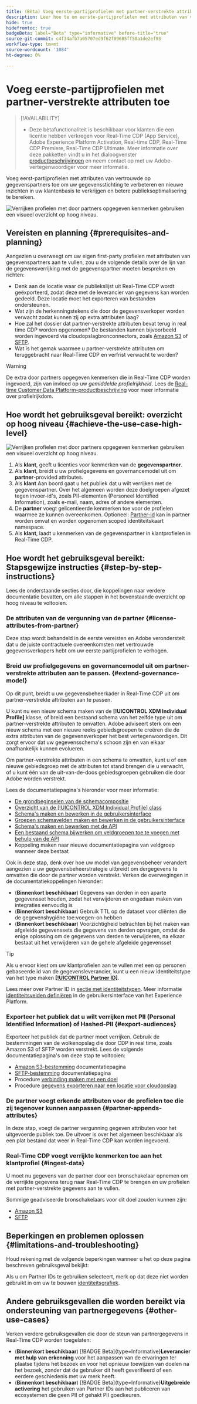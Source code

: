 ```yaml
---
title: (Bèta) Voeg eerste-partijprofielen met partner-verstrekte attributen toe
description: Leer hoe te om eerste-partijprofielen met attributen van vertrouwde op gegevenspartners aan te vullen om uw gegevensstichting te verbeteren, nieuwe inzichten in uw klantenbasis, en betere publieksoptimalisering te verkrijgen
hide: true
hidefromtoc: true
badgeBeta: label="Beta" type="informative" before-title="true"
source-git-commit: c4f34afb7a05707ed9f62f09685ff50a1de2ef93
workflow-type: tm+mt
source-wordcount: '1084'
ht-degree: 0%

---
```


# Voeg eerste-partijprofielen met partner-verstrekte attributen toe

>[!AVAILABILITY]
>
>* Deze bètafunctionaliteit is beschikbaar voor klanten die een licentie hebben verkregen voor Real-Time CDP (App Service), Adobe Experience Platform Activation, Real-time CDP, Real-Time CDP Premiere, Real-Time CDP Ultimate. Meer informatie over deze pakketten vindt u in het dialoogvenster [productbeschrijvingen](https://helpx.adobe.com/legal/product-descriptions.html) en neem contact op met uw Adobe-vertegenwoordiger voor meer informatie.

Voeg eerst-partijprofielen met attributen van vertrouwde op gegevenspartners toe om uw gegevensstichting te verbeteren en nieuwe inzichten in uw klantenbasis te verkrijgen en betere publieksoptimalisering te bereiken.

![Verrijken profielen met door partners opgegeven kenmerken gebruiken een visueel overzicht op hoog niveau.](/help/rtcdp/assets/partner-data/enrichment-use-case-overview.png)

## Vereisten en planning {#prerequisites-and-planning}

Aangezien u overweegt om uw eigen first-party profielen met attributen van gegevenspartners aan te vullen, zou u de volgende details over de lijn van de gegevensverrijking met de gegevenspartner moeten bespreken en richten:

* Denk aan de locatie waar de publiekslijst uit Real-Time CDP wordt geëxporteerd, zodat deze met de leverancier van gegevens kan worden gedeeld. Deze locatie moet het exporteren van bestanden ondersteunen.
* Wat zijn de herkenningstekens die door de gegevensverkoper worden verwacht zodat kunnen zij op extra attributen laag?
* Hoe zal het dossier dat partner-verstrekte attributen bevat terug in real time CDP worden opgenomen? De bestanden kunnen bijvoorbeeld worden ingevoerd via cloudopslagbronconnectors, zoals [Amazon S3](/help/sources/connectors/cloud-storage/s3.md) of [SFTP](/help/sources/connectors/cloud-storage/sftp.md).
* Wat is het gemak waarmee u partner-verstrekte attributen om teruggebracht naar Real-Time CDP en verfrist verwacht te worden?

>[!WARNING]
>
>De extra door partners opgegeven kenmerken die in Real-Time CDP worden ingevoerd, zijn van invloed op uw *gemiddelde profielrijkheid*. Lees de [Real-time Customer Data Platform-productbeschrijving](https://helpx.adobe.com/legal/product-descriptions/real-time-customer-data-platform.html) voor meer informatie over profielrijkdom.

## Hoe wordt het gebruiksgeval bereikt: overzicht op hoog niveau {#achieve-the-use-case-high-level}

![Verrijken profielen met door partners opgegeven kenmerken gebruiken een visueel overzicht op hoog niveau.](/help/rtcdp/assets/partner-data/enrichment-use-case-steps.png)

1. Als **klant**, geeft u licenties voor kenmerken van de **gegevenspartner**.
2. Als **klant**, breidt u uw profielgegevens en governancemodel uit om **partner**-provided attributes.
3. Als **klant** Aan boord gaat u het publiek dat u wilt verrijken met de gegevenspartner. Over het algemeen worden deze doelgroepen afgezet tegen invoer-id&#39;s, zoals PII-elementen (Personeel Identified Information), zoals e-mail, naam, adres of andere elementen.
4. De **partner** voegt gelicentieerde kenmerken toe voor de profielen waarmee ze kunnen overeenkomen. Optioneel: [Partner-id](/help/identity-service/namespaces.md) kan in partner worden omvat en worden opgenomen scoped identiteitskaart namespace.
5. Als **klant**, laadt u kenmerken van de gegevenspartner in klantprofielen in Real-Time CDP.

## Hoe wordt het gebruiksgeval bereikt: Stapsgewijze instructies {#step-by-step-instructions}

Lees de onderstaande secties door, die koppelingen naar verdere documentatie bevatten, om alle stappen in het bovenstaande overzicht op hoog niveau te voltooien.

### De attributen van de vergunning van de partner {#license-attributes-from-partner}

Deze stap wordt behandeld in de eerste vereisten en Adobe veronderstelt dat u de juiste contractuele overeenkomsten met vertrouwde gegevensverkopers hebt om uw eerste partijprofielen te verhogen.

### Breid uw profielgegevens en governancemodel uit om partner-verstrekte attributen aan te passen. {#extend-governance-model}

Op dit punt, breidt u uw gegevensbeheerkader in Real-Time CDP uit om partner-verstrekte attributen aan te passen.

U kunt nu een nieuw schema maken van de **[!UICONTROL XDM Individual Profile]** klasse, of breid een bestaand schema van het zelfde type uit om partner-verstrekte attributen te omvatten. Adobe adviseert sterk om een nieuw schema met een nieuwe reeks gebiedsgroepen te creëren die de extra attributen van de gegevensverkoper het best vertegenwoordigen. Dit zorgt ervoor dat uw gegevensschema&#39;s schoon zijn en van elkaar onafhankelijk kunnen evolueren.

Om partner-verstrekte attributen in een schema te omvatten, kunt u of een nieuwe gebiedsgroep met de attributen tot stand brengen die u verwacht, of u kunt één van de uit-van-de-doos gebiedsgroepen gebruiken die door Adobe worden verstrekt.

Lees de documentatiepagina&#39;s hieronder voor meer informatie:

* [De grondbeginselen van de schemacompositie](/help/xdm/schema/composition.md)
* [Overzicht van de [!UICONTROL XDM Individual Profile] class](/help/xdm/classes/individual-profile.md)
* [Schema&#39;s maken en bewerken in de gebruikersinterface](/help/xdm/ui/resources/schemas.md)
* [Groepen schemavelden maken en bewerken in de gebruikersinterface](/help/xdm/ui/resources/field-groups.md)
* [Schema&#39;s maken en bewerken met de API](/help/xdm/api/schemas.md#create)
* [Een bestaand schema bijwerken om veldgroepen toe te voegen met behulp van de API](/help/xdm/api/schemas.md#patch)
* Koppeling maken naar nieuwe documentatiepagina van veldgroep wanneer deze bestaat

Ook in deze stap, denk over hoe uw model van gegevensbeheer verandert aangezien u uw gegevensbeheerstrategie uitbreidt om dergegevens te omvatten die door de partner worden verstrekt. Verken de overwegingen in de documentatiekoppelingen hieronder:

* (**Binnenkort beschikbaar**) Gegevens van derden in een aparte gegevensset houden, zodat het verwijderen en ongedaan maken van integraties eenvoudig is
* (**Binnenkort beschikbaar**) Gebruik TTL op de dataset voor cliënten die de gegevenshygiëne toe:voegen-on hebben
* (**Binnenkort beschikbaar**) Voorzichtigheid betrachten bij het maken van afgeleide gegevenssets die gegevens van derden opvragen, omdat de enige oplossing om de gegevens van derden te verwijderen, na elkaar bestaat uit het verwijderen van de gehele afgeleide gegevensset

>[!TIP]
>
>Als u ervoor kiest om uw klantprofielen aan te vullen met een op personen gebaseerde id van de gegevensleverancier, kunt u een nieuw identiteitstype van het type maken **[[!UICONTROL Partner ID]](/help/identity-service/namespaces.md)**.
>
>Lees meer over Partner ID in [sectie met identiteitstypen](/help/identity-service/namespaces.md).
> Meer informatie [identiteitsvelden definiëren](/help/xdm/ui/fields/identity.md) in de gebruikersinterface van het Experience Platform.


### Exporteer het publiek dat u wilt verrijken met PII (Personal Identified Information) of Hashed-PII {#export-audiences}

Exporteer het publiek dat de partner moet verrijken. Gebruik de bestemmingen van de wolkenopslag die door CDP in real time, zoals Amazon S3 of SFTP worden verstrekt. Lees de volgende documentatiepagina&#39;s om deze stap te voltooien:

* [Amazon S3-bestemming](/help/destinations/catalog/cloud-storage/amazon-s3.md) documentatiepagina
* [SFTP-bestemming](/help/destinations/catalog/cloud-storage/sftp.md) documentatiepagina
* Procedure [verbinding maken met een doel](/help/destinations/ui/connect-destination.md)
* Procedure [gegevens exporteren naar een locatie voor cloudopslag](/help/destinations/ui/activate-batch-profile-destinations.md)


### De partner voegt erkende attributen voor de profielen toe die zij tegenover kunnen aanpassen {#partner-appends-attributes}

In deze stap, voegt de partner vergunning gegeven attributen voor het uitgevoerde publiek toe. De uitvoer is over het algemeen beschikbaar als een plat bestand dat weer in Real-Time CDP kan worden ingevoerd.

### Real-Time CDP voegt verrijkte kenmerken toe aan het klantprofiel {#ingest-data}

U moet nu gegevens van de partner door een bronschakelaar opnemen om de verrijkte gegevens terug naar Real-Time CDP te brengen en uw profielen met partner-verstrekte gegevens aan te vullen.

Sommige geadviseerde bronschakelaars voor dit doel zouden kunnen zijn:

* [Amazon S3](/help/sources/connectors/cloud-storage/s3.md)
* [SFTP](/help/sources/connectors/cloud-storage/sftp.md)

## Beperkingen en problemen oplossen {#limitations-and-troubleshooting}

Houd rekening met de volgende beperkingen wanneer u het op deze pagina beschreven gebruiksgeval bekijkt:

Als u om Partner IDs te gebruiken selecteert, merk op dat deze niet worden gebruikt in om uw te bouwen [identiteitsgrafiek](/help/identity-service/ui/identity-graph-viewer.md).

## Andere gebruiksgevallen die worden bereikt via ondersteuning van partnergegevens {#other-use-cases}

Verken verdere gebruiksgevallen die door de steun van partnergegevens in Real-Time CDP worden toegelaten:

* (**Binnenkort beschikbaar**) [!BADGE Beta]{type=Informative}**Leverancier met hulp van erkenning** voor het aanpassen van de ervaringen ter plaatse tijdens het bezoek en voor het opnieuw toewijzen van doelen na het bezoek, zonder dat de gebruiker dit heeft geverifieerd of een eerdere geschiedenis met uw merk heeft.
* (**Binnenkort beschikbaar**) [!BADGE Beta]{type=Informative}**Uitgebreide activering** het gebruiken van Partner IDs aan het publiceren van ecosystemen die geen PII of gehakt PII goedkeuren.